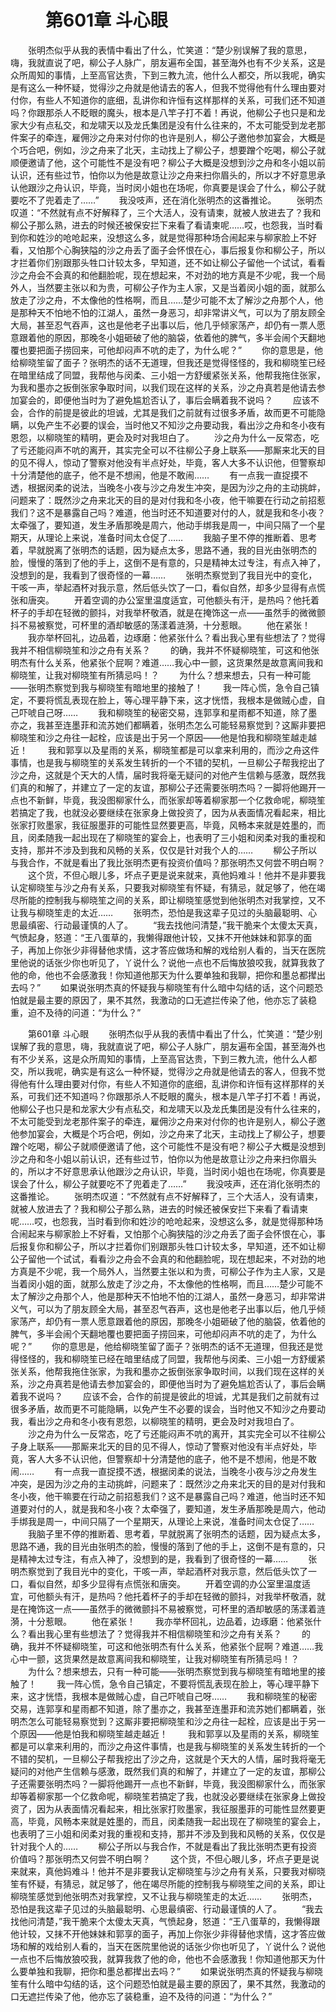 # 　　第601章 斗心眼
　　张明杰似乎从我的表情中看出了什么，忙笑道：“楚少别误解了我的意思，嗨，我就直说了吧，柳公子人脉广，朋友遍布全国，甚至海外也有不少关系，这是众所周知的事情，上至高官达贵，下到三教九流，他什么人都交，所以我呢，确实是有这么一种怀疑，觉得沙之舟就是他请去的客人，但我不觉得他有什么理由要对付你，有些人不知道你的底细，乱讲你和许恒有这样那样的关系，可我们还不知道吗？你跟那杀人不眨眼的魔头，根本是八竿子打不着！再说，他柳公子也只是和龙家大少有点私交，和龙啸天以及龙氏集团是没有什么往来的，不太可能受到龙老那件案子的牵连，雇佣沙之舟来对付你的也许是别人，柳公子邀他参加宴会，大概是个巧合吧，例如，沙之舟来了北天，主动找上了柳公子，想要蹭个吃喝，柳公子就顺便邀请了他，这个可能性不是没有吧？柳公子大概是没想到沙之舟和冬小姐以前认识，还有些过节，怕你以为他是故意让沙之舟来扫你眉头的，所以才不好意思承认他跟沙之舟认识，毕竟，当时闵小姐也在场呢，你真要是误会了什么，柳公子就要吃不了兜着走了……”
　　我没吱声，还在消化张明杰的这番推论。
　　张明杰叹道：“不然就有点不好解释了，三个大活人，没有请柬，就被人放进去了？我和柳公子那么熟，进去的时候还被保安拦下来看了看请柬呢……哎，也怨我，当时看到你和姓沙的呛呛起来，没想这么多，就是觉得那种场合闹起来与柳家脸上不好看，又怕那个心胸狭隘的沙之舟丢了面子会怀恨在心，事后报复你和柳公子，所以才拦着你们别跟那头牲口计较太多，早知道，还不如让柳公子留他一个试试，看看沙之舟会不会真的和他翻脸呢，现在想起来，不对劲的地方真是不少呢，我一个局外人，当然要主张以和为贵，可柳公子作为主人家，又是当着闵小姐的面，就那么放走了沙之舟，不太像他的性格啊，而且……楚少可能不太了解沙之舟那个人，他是那种天不怕地不怕的江湖人，虽然一身恶习，却非常讲义气，可以为了朋友顾全大局，甚至忍气吞声，这也是他老子出事以后，他几乎倾家荡产，却仍有一票人愿意跟着他的原因，那晚冬小姐砸破了他的脑袋，依着他的脾气，多半会闹个天翻地覆也要把面子捞回来，可他却闷声不吭的走了，为什么呢？”
　　你的意思是，他给柳晓笙留了面子？张明杰的话不无道理，但我还是觉得怪怪的，我和柳晓笙已经在暗里结成了同盟，我帮他与闵柔、三小姐一方舒缓紧张关系，他帮我拖住张家，为我和墨亦之扳倒张家争取时间，以我们现在这样的关系，沙之舟真若是他请去参加宴会的，即便他当时为了避免尴尬否认了，事后会瞒着我不说吗？
　　应该不会，合作的前提是彼此的坦诚，尤其是我们之前就有过很多矛盾，故而更不可能隐瞒，以免产生不必要的误会，当时他又不知沙之舟要动我，看出沙之舟和冬小夜有恩怨，以柳晓笙的精明，更会及时对我坦白了。
　　沙之舟为什么一反常态，吃了亏还能闷声不吭的离开，其实完全可以不往柳公子身上联系——那厮来北天的目的见不得人，惊动了警察对他没有半点好处，毕竟，客人大多不认识他，但警察却十分清楚他的底子，他不是不想闹，他是不敢闹……
　　有一点我一直捉摸不透，根据闵柔的说法，当晚冬小夜与沙之舟发生冲突，是因为沙之舟的主动挑衅，问题来了：既然沙之舟来北天的目的是对付我和冬小夜，他干嘛要在行动之前招惹我们？这不是暴露自己吗？难道，他当时还不知道要对付的人，就是我和冬小夜？太牵强了，要知道，发生矛盾那晚是周六，他动手绑我是周一，中间只隔了一个星期天，从理论上来说，准备时间太仓促了……
　　我脑子里不停的推断着、思考着，早就脱离了张明杰的话题，因为疑点太多，思路不通，我的目光由张明杰的脸，慢慢的落到了他的手上，这倒不是有意的，只是精神太过专注，有点入神了，没想到的是，我看到了很奇怪的一幕……
　　张明杰察觉到了我目光中的变化，干咳一声，举起酒杯对我示意，然后低头饮了一口，看似自然，却多少显得有点慌张和唐突。
　　开着空调的办公室里温度适宜，可他额头有汗，是热吗？他托着杯子的手却在轻微的颤抖，对我举杯敬酒，就是在掩饰这一点——虽然手的微微颤抖不易被察觉，可杯里的酒却敏感的荡漾着涟漪，十分惹眼。
　　他在紧张！
　　我亦举杯回礼，边品着，边琢磨：他紧张什么？看出我心里有些想法了？觉得我并不相信柳晓笙和沙之舟有关系？
　　的确，我并不怀疑柳晓笙，可这和他张明杰有什么关系，他紧张个屁啊？难道……我心中一颤，这货果然是故意离间我和柳晓笙，让我对柳晓笙有所猜忌吗！？
　　为什么？想来想去，只有一种可能——张明杰察觉到我与柳晓笙有暗地里的接触了！
　　我一阵心慌，急令自己镇定，不要将慌乱表现在脸上，等心理平静下来，这才恍悟，我根本是做贼心虚，自己吓唬自己呀……
　　我和柳晓笙的秘密交易，连郭享和星雨都不知道，除了墨亦之，我甚至连墨菲和流苏她们都瞒着，张明杰怎么可能轻易察觉到？这厮非要把柳晓笙和沙之舟往一起栓，应该是出于另一个原因——他是怕我和柳晓笙越走越近！
　　我和郭享以及星雨的关系，柳晓笙都是可以拿来利用的，而沙之舟这件事情，也是我与柳晓笙的关系发生转折的一个不错的契机，一旦柳公子帮我挖出了沙之舟，这就是个天大的人情，届时我将毫无疑问的对他产生信赖与感激，既然我们真的和解了，并建立了一定的友谊，那柳公子还需要张明杰吗？一脚将他踢开一点也不新鲜，毕竟，我没图柳家什么，而张家却等着柳家那一个亿救命呢，柳晓笙若搞定了我，也就没必要继续在张家身上做投资了，因为从表面情况看起来，相比张家打败墨家，我征服墨菲的可能性显然要更高，毕竟，风畅本来就是姓墨的，而且，闵柔随我一起出现在了柳晓笙的宴会上，也表明了三小姐和闵柔对我的重视和支持，那并不涉及到我和风畅的关系，仅仅是针对我个人的……
　　柳公子所以与我合作，不就是看出了我比张明杰更有投资价值吗？那张明杰又何尝不明白啊？
　　这个货，不但心眼儿多，坏点子更是说来就来，真他妈难斗！他并不是非要我认定柳晓笙与沙之舟有关系，只要我对柳晓笙有怀疑，有猜忌，就足够了，他在竭尽所能的控制我与柳晓笙之间的关系，即让柳晓笙感觉到他张明杰对我掌控，又不让我与柳晓笙走的太近……
　　张明杰，恐怕是我这辈子见过的头脑最聪明、心思最缜密、行动最谨慎的人了。
　　“我去找他问清楚，”我干脆来个太傻太天真，气愤起身，怒道：“王八蛋草的，我懒得跟他计较，又抹不开他妹妹和郭享的面子，再加上你张少非得替他求情，这才答应做场和解的戏给别人看的，当天在医院里他说的话张少你也听见了，丫说什么？说他一点也不后悔放狼咬我，就算我救了他的命，他也不会感激我！你知道他那天为什么要单独和我聊，把你和墨总都撵出去吗？”
　　如果说张明杰真的怀疑我与柳晓笙有什么暗中勾结的话，这个问题恐怕就是最主要的原因了，果不其然，我激动的口无遮拦传染了他，他亦忘了装稳重，迫不及待的问道：“为什么？”

　　第601章 斗心眼
　　张明杰似乎从我的表情中看出了什么，忙笑道：“楚少别误解了我的意思，嗨，我就直说了吧，柳公子人脉广，朋友遍布全国，甚至海外也有不少关系，这是众所周知的事情，上至高官达贵，下到三教九流，他什么人都交，所以我呢，确实是有这么一种怀疑，觉得沙之舟就是他请去的客人，但我不觉得他有什么理由要对付你，有些人不知道你的底细，乱讲你和许恒有这样那样的关系，可我们还不知道吗？你跟那杀人不眨眼的魔头，根本是八竿子打不着！再说，他柳公子也只是和龙家大少有点私交，和龙啸天以及龙氏集团是没有什么往来的，不太可能受到龙老那件案子的牵连，雇佣沙之舟来对付你的也许是别人，柳公子邀他参加宴会，大概是个巧合吧，例如，沙之舟来了北天，主动找上了柳公子，想要蹭个吃喝，柳公子就顺便邀请了他，这个可能性不是没有吧？柳公子大概是没想到沙之舟和冬小姐以前认识，还有些过节，怕你以为他是故意让沙之舟来扫你眉头的，所以才不好意思承认他跟沙之舟认识，毕竟，当时闵小姐也在场呢，你真要是误会了什么，柳公子就要吃不了兜着走了……”
　　我没吱声，还在消化张明杰的这番推论。
　　张明杰叹道：“不然就有点不好解释了，三个大活人，没有请柬，就被人放进去了？我和柳公子那么熟，进去的时候还被保安拦下来看了看请柬呢……哎，也怨我，当时看到你和姓沙的呛呛起来，没想这么多，就是觉得那种场合闹起来与柳家脸上不好看，又怕那个心胸狭隘的沙之舟丢了面子会怀恨在心，事后报复你和柳公子，所以才拦着你们别跟那头牲口计较太多，早知道，还不如让柳公子留他一个试试，看看沙之舟会不会真的和他翻脸呢，现在想起来，不对劲的地方真是不少呢，我一个局外人，当然要主张以和为贵，可柳公子作为主人家，又是当着闵小姐的面，就那么放走了沙之舟，不太像他的性格啊，而且……楚少可能不太了解沙之舟那个人，他是那种天不怕地不怕的江湖人，虽然一身恶习，却非常讲义气，可以为了朋友顾全大局，甚至忍气吞声，这也是他老子出事以后，他几乎倾家荡产，却仍有一票人愿意跟着他的原因，那晚冬小姐砸破了他的脑袋，依着他的脾气，多半会闹个天翻地覆也要把面子捞回来，可他却闷声不吭的走了，为什么呢？”
　　你的意思是，他给柳晓笙留了面子？张明杰的话不无道理，但我还是觉得怪怪的，我和柳晓笙已经在暗里结成了同盟，我帮他与闵柔、三小姐一方舒缓紧张关系，他帮我拖住张家，为我和墨亦之扳倒张家争取时间，以我们现在这样的关系，沙之舟真若是他请去参加宴会的，即便他当时为了避免尴尬否认了，事后会瞒着我不说吗？
　　应该不会，合作的前提是彼此的坦诚，尤其是我们之前就有过很多矛盾，故而更不可能隐瞒，以免产生不必要的误会，当时他又不知沙之舟要动我，看出沙之舟和冬小夜有恩怨，以柳晓笙的精明，更会及时对我坦白了。
　　沙之舟为什么一反常态，吃了亏还能闷声不吭的离开，其实完全可以不往柳公子身上联系——那厮来北天的目的见不得人，惊动了警察对他没有半点好处，毕竟，客人大多不认识他，但警察却十分清楚他的底子，他不是不想闹，他是不敢闹……
　　有一点我一直捉摸不透，根据闵柔的说法，当晚冬小夜与沙之舟发生冲突，是因为沙之舟的主动挑衅，问题来了：既然沙之舟来北天的目的是对付我和冬小夜，他干嘛要在行动之前招惹我们？这不是暴露自己吗？难道，他当时还不知道要对付的人，就是我和冬小夜？太牵强了，要知道，发生矛盾那晚是周六，他动手绑我是周一，中间只隔了一个星期天，从理论上来说，准备时间太仓促了……
　　我脑子里不停的推断着、思考着，早就脱离了张明杰的话题，因为疑点太多，思路不通，我的目光由张明杰的脸，慢慢的落到了他的手上，这倒不是有意的，只是精神太过专注，有点入神了，没想到的是，我看到了很奇怪的一幕……
　　张明杰察觉到了我目光中的变化，干咳一声，举起酒杯对我示意，然后低头饮了一口，看似自然，却多少显得有点慌张和唐突。
　　开着空调的办公室里温度适宜，可他额头有汗，是热吗？他托着杯子的手却在轻微的颤抖，对我举杯敬酒，就是在掩饰这一点——虽然手的微微颤抖不易被察觉，可杯里的酒却敏感的荡漾着涟漪，十分惹眼。
　　他在紧张！
　　我亦举杯回礼，边品着，边琢磨：他紧张什么？看出我心里有些想法了？觉得我并不相信柳晓笙和沙之舟有关系？
　　的确，我并不怀疑柳晓笙，可这和他张明杰有什么关系，他紧张个屁啊？难道……我心中一颤，这货果然是故意离间我和柳晓笙，让我对柳晓笙有所猜忌吗！？
　　为什么？想来想去，只有一种可能——张明杰察觉到我与柳晓笙有暗地里的接触了！
　　我一阵心慌，急令自己镇定，不要将慌乱表现在脸上，等心理平静下来，这才恍悟，我根本是做贼心虚，自己吓唬自己呀……
　　我和柳晓笙的秘密交易，连郭享和星雨都不知道，除了墨亦之，我甚至连墨菲和流苏她们都瞒着，张明杰怎么可能轻易察觉到？这厮非要把柳晓笙和沙之舟往一起栓，应该是出于另一个原因——他是怕我和柳晓笙越走越近！
　　我和郭享以及星雨的关系，柳晓笙都是可以拿来利用的，而沙之舟这件事情，也是我与柳晓笙的关系发生转折的一个不错的契机，一旦柳公子帮我挖出了沙之舟，这就是个天大的人情，届时我将毫无疑问的对他产生信赖与感激，既然我们真的和解了，并建立了一定的友谊，那柳公子还需要张明杰吗？一脚将他踢开一点也不新鲜，毕竟，我没图柳家什么，而张家却等着柳家那一个亿救命呢，柳晓笙若搞定了我，也就没必要继续在张家身上做投资了，因为从表面情况看起来，相比张家打败墨家，我征服墨菲的可能性显然要更高，毕竟，风畅本来就是姓墨的，而且，闵柔随我一起出现在了柳晓笙的宴会上，也表明了三小姐和闵柔对我的重视和支持，那并不涉及到我和风畅的关系，仅仅是针对我个人的……
　　柳公子所以与我合作，不就是看出了我比张明杰更有投资价值吗？那张明杰又何尝不明白啊？
　　这个货，不但心眼儿多，坏点子更是说来就来，真他妈难斗！他并不是非要我认定柳晓笙与沙之舟有关系，只要我对柳晓笙有怀疑，有猜忌，就足够了，他在竭尽所能的控制我与柳晓笙之间的关系，即让柳晓笙感觉到他张明杰对我掌控，又不让我与柳晓笙走的太近……
　　张明杰，恐怕是我这辈子见过的头脑最聪明、心思最缜密、行动最谨慎的人了。
　　“我去找他问清楚，”我干脆来个太傻太天真，气愤起身，怒道：“王八蛋草的，我懒得跟他计较，又抹不开他妹妹和郭享的面子，再加上你张少非得替他求情，这才答应做场和解的戏给别人看的，当天在医院里他说的话张少你也听见了，丫说什么？说他一点也不后悔放狼咬我，就算我救了他的命，他也不会感激我！你知道他那天为什么要单独和我聊，把你和墨总都撵出去吗？”
　　如果说张明杰真的怀疑我与柳晓笙有什么暗中勾结的话，这个问题恐怕就是最主要的原因了，果不其然，我激动的口无遮拦传染了他，他亦忘了装稳重，迫不及待的问道：“为什么？”
